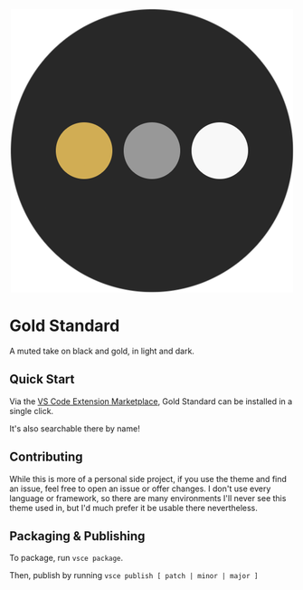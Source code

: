 <p align="center"><img src="https://github.com/wxlfe/gold-standard-vscode/blob/main/assets/extension-marketplace-icon.png?raw=true"></img></p>

# Gold Standard

A muted take on black and gold, in light and dark.

## Quick Start

Via the [VS Code Extension Marketplace](https://marketplace.visualstudio.com/items?itemName=wxlfe.gold-standard), Gold Standard can be installed in a single click.

It's also searchable there by name!

## Contributing

While this is more of a personal side project, if you use the theme and find an issue, feel free to open an issue or offer changes. I don't use every language or framework, so there are many environments I'll never see this theme used in, but I'd much prefer it be usable there nevertheless.

## Packaging & Publishing

To package, run `vsce package`.

Then, publish by running `vsce publish [ patch | minor | major ]`
